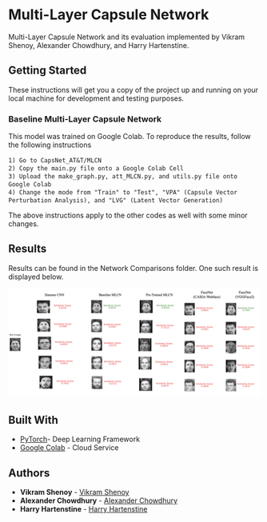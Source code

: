 # Multi-Layer Capsule Network


Multi-Layer Capsule Network and its evaluation implemented by Vikram Shenoy, Alexander Chowdhury, and Harry Hartenstine.

## Getting Started


These instructions will get you a copy of the project up and running on your local machine for development and testing purposes.


### Baseline Multi-Layer Capsule Network


This model was trained on Google Colab. To reproduce the results, follow the following instructions


```
1) Go to CapsNet_AT&T/MLCN
2) Copy the main.py file onto a Google Colab Cell
3) Upload the make_graph.py, att_MLCN.py, and utils.py file onto Google Colab
4) Change the mode from "Train" to "Test", "VPA" (Capsule Vector Perturbation Analysis), and "LVG" (Latent Vector Generation)
```


The above instructions apply to the other codes as well with some minor changes.

## Results

Results can be found in the Network Comparisons folder. One such result is displayed below.

![Encoding_37_2](https://github.com/VikramShenoy97/Multi-Layer-Capsule-Network/blob/master/Network%20Comparison/Encoding_37_Analysis_2.png)

## Built With

* [PyTorch](https://pytorch.org)- Deep Learning Framework
* [Google Colab](https://colab.research.google.com/notebooks/welcome.ipynb) - Cloud Service

## Authors

* **Vikram Shenoy**  - [Vikram Shenoy](https://github.com/VikramShenoy97)
* **Alexander Chowdhury**  - [Alexander Chowdhury](https://github.com/achowdhury123)
* **Harry Hartenstine**  - [Harry Hartenstine](https://github.com/yrrah)

